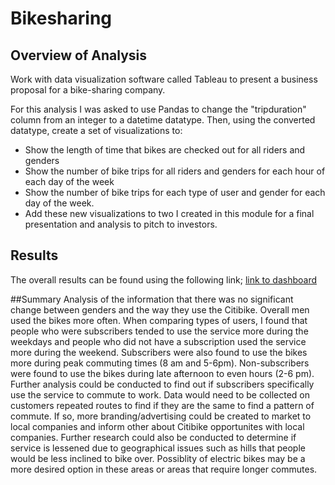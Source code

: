 # Bikesharing

## Overview of Analysis
Work with data visualization software called Tableau to present a business proposal for a bike-sharing company.

For this analysis I was asked to use Pandas to change the "tripduration" column from an integer to a datetime datatype. Then, using the converted datatype, create a set of visualizations to:

- Show the length of time that bikes are checked out for all riders and genders
- Show the number of bike trips for all riders and genders for each hour of each day of the week
- Show the number of bike trips for each type of user and gender for each day of the week.
- Add these new visualizations to two I created in this module for a final presentation and analysis to pitch to investors. 

## Results
The overall results can be found using the following link;
[link to dashboard](https://public.tableau.com/views/bikesharing_16386004193120/NYCCitiBikeRiderAnalysis?:language=en-US&publish=yes&:display_count=n&:origin=viz_share_link)

##Summary
Analysis of the information that there was no significant change between genders and the way they use the Citibike. Overall men used the bikes more often. When comparing types of users, I found that people who were subscribers tended to use the service more during the weekdays and people who did not have a subscription used the service more during the weekend. Subscribers were also found to use the bikes more during peak commuting times (8 am and 5-6pm). Non-subscribers were found to use the bikes during late afternoon to even hours (2-6 pm). Further analysis could be conducted to find out if subscribers specifically use the service to commute to work. Data would need to be collected on customers repeated routes to find if they are the same to find a pattern of commute. If so, more branding/advertising could be created to market to local companies and inform other about Citibike opportunites with local companies. Further research could also be conducted to determine if service is lessened due to geographical issues such as hills that people would be less inclined to bike over. Possiblity of electric bikes may be a more desired option in these areas or areas that require longer commutes.